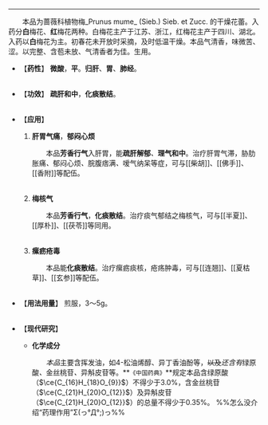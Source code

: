 ---
&emsp;&emsp;本品为蔷薇科植物梅_Prunus mume_ (Sieb.) Sieb. et Zucc. 的干燥花蕾。入药分**白**梅花、**红**梅花两种。白梅花主产于江苏、浙江，红梅花主产于四川、湖北。入药以**白**梅花为主。初春花未开放时采摘，及时低温干燥。本品气清香，味微苦、涩。以完整、含苞未放、气清香者为佳。生用。

- 【**药性**】
	**微酸**，**平**。**归肝**、**胃**、**肺经**。<br></br>

- 【**功效**】
	**疏肝和中**，**化痰散结**。<br></br>

- 【**应用**】
	1. **肝胃气痛**，**郁闷心烦**
		
		&emsp;&emsp;本品**芳香行气**入肝胃，能**疏肝解郁**<dfn>、</dfn>**理气和中**。治疗肝胃气滞，胁肋胀痛<dfn>、</dfn>郁闷心烦<dfn>、</dfn>脘腹痞满<dfn>、</dfn>嗳气纳呆等症，可与[[柴胡]]、[[佛手]]、[[香附]]等配伍。<br></br>
	
	2. **梅核气**
		
		&emsp;&emsp;本品**芳香行气**，**化痰散结**。治疗痰气郁结之梅核气，可与[[半夏]]、[[厚朴]]、[[茯苓]]等同用。<br></br>
	
	3. **瘰疬疮毒**
		
		&emsp;&emsp;本品能**化痰散结**。治疗瘰疬痰核，疮疡肿毒，可与[[连翘]]、[[夏枯草]]、[[玄参]]等配伍。<br></br>

- 【**用法用量**】
	煎服，3～5g。<br></br>

- 【**现代研究**】
	* **化学成分**
		
		&emsp;&emsp;<dfn>本品</dfn>主要含挥发油，如$4$-松油烯醇、异丁香油酚等，~~以及~~<dfn>还含有</dfn>绿原酸<dfn>、</dfn>金丝桃苷<dfn>、</dfn>异斛皮苷等。**`《中国药典》`**规定本品含绿原酸 （$\ce{C_{16}H_{18}O_{9}}$）不得少于3.0%，含金丝桃苷（$\ce{C_{21}H_{20}O_{12}}$）及异斛皮苷（$\ce{C_{21}H_{20}O_{12}}$）的总量不得少于0.35%。
		%%怎么没介绍“药理作用”Σ(っ°Д°;)っ%%